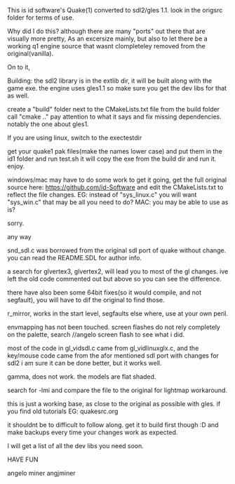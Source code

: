 This is id software's Quake(1)
converted to sdl2/gles 1.1.
look in the origsrc folder for terms of use.

Why did I do this?
although there are many "ports" out there
that are visually more pretty,
As an excersize mainly,
but also to let there be a working q1 engine source
that wasnt clompleteley removed from the original(vanilla).

On to it,

Building:
the sdl2 library is in the extlib dir,
it will be built along with the game exe.
the engine uses gles1.1 so make sure you get the dev libs for that as well.

create a "build" folder next to the CMakeLists.txt file
from the build folder call "cmake .."
pay attention to what it says and fix missing dependencies.
notably the one about gles1.

If you are using linux,
switch to the exectestdir

get your quake1 pak files(make the names lower case)
and put them in the id1 folder
and run test.sh
it will copy the exe from the build dir
and run it.
enjoy.

windows/mac
may have to do some work to get it going,
get the full original source here:
https://github.com/id-Software
and edit the CMakeLists.txt to reflect the file changes.
EG:
instead of "sys_linux.c"
you will want "sys_win.c"
that may be all you need to do?
MAC:
you may be able to use as is?

sorry.

any way 

snd_sdl.c was borrowed from the original sdl port of quake
without change.
you can read the README.SDL for author info.

a search for glvertex3, glvertex2,
will lead you to most of the gl changes.
ive left the old code commented out but above
so you can see the difference.

there have also been some 64bit fixes(so it would compile, and not segfault),
you will have to dif the original to find those.

r_mirror, works in the start level, segfaults else where, use at your own peril.

envmapping has not been touched.
screen flashes do not rely completely on the palette,
search //angelo screen flash to see what i did.

most of the code in gl_vidsdl.c came from gl_vidlinuxglx.c, 
and the key/mouse code came from the afor mentioned sdl port with changes for sdl2
i am sure it can be done better, but it works well.

gamma, does not work.
the models are flat shaded.

search for -lmi and compare the file to the original for lightmap workaround.

this is just a working base, as close to the original as possible with gles.
if you find old tutorials EG:
quakesrc.org

it shouldnt be to difficult to follow along.
get it to build first though :D
and make backups every time your changes work as expected.

I will get a list of all the dev libs you need soon.

HAVE FUN

angelo miner
angjminer


